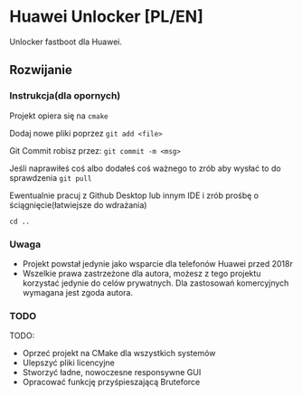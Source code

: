 Huawei Unlocker                            [PL/EN]
===============



Unlocker fastboot dla Huawei.


Rozwijanie 
-------------------


### Instrukcja(dla opornych) ###

Projekt opiera się na  `cmake`

Dodaj nowe pliki poprzez `git add <file>`

Git Commit robisz przez: `git commit -m <msg>`

Jeśli naprawiłeś coś albo dodałeś coś ważnego to zrób aby wysłać to do sprawdzenia `git pull`

Ewentualnie pracuj z Github Desktop lub innym IDE i zrób prośbę o ściągnięcie(łatwiejsze do wdrażania)

`cd ..`


### Uwaga ###

* Projekt powstał jedynie jako wsparcie dla telefonów Huawei przed 2018r
* Wszelkie prawa zastrzeżone dla autora, możesz z tego projektu korzystać jedynie do celów prywatnych. Dla zastosowań komercyjnych wymagana jest zgoda autora.

### TODO ###

TODO: 
* Oprzeć projekt na CMake dla wszystkich systemów
* Ulepszyć pliki licencyjne
* Stworzyć ładne, nowoczesne responsywne GUI
* Opracować funkcję przyśpieszającą Bruteforce


